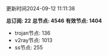 更新时间2024-09-12 11:11:38

**总订阅: 22**
**总节点: 4546**
**有效节点: 1404**
- trojan节点: 136
- v2ray节点: 1013
- ss节点: 255
